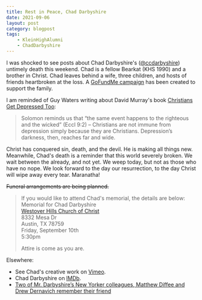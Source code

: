 ```yaml
---
title: Rest in Peace, Chad Darbyshire
date: 2021-09-06
layout: post
category: blogpost
tags:
    - KleinHighAlumni
    - ChadDarbyshire
---
```

I was shocked to see posts about Chad Darbyshire's ([@ccdarbyshire](https://twitter.com/ccdarbyshire)) untimely death this weekend. Chad is a fellow Bearkat (KHS 1990) and a brother in Christ. Chad leaves behind a wife, three children, and hosts of friends heartbroken at the loss. A [GoFundMe campaign](https://gofund.me/3b73e7be) has been created to support the family.

I am reminded of Guy Waters writing about David Murray's book [Christians Get Depressed Too](https://www.ligonier.org/posts/christians-get-depressed-too):
> Solomon reminds us that “the same event happens to the righteous and the wicked” (Eccl 9:2) – Christians are not immune from depression simply because they are Christians. Depression’s darkness, then, reaches far and wide.

Christ has conquered sin, death, and the devil. He is making all things new. Meanwhile, Chad's death is a reminder that this world severely broken. We wait between the already, and not yet. We weep today, but not as those who have no nope. We look forward to the day our resurrection, to the day Christ will wipe away every tear. Maranatha!

~~Funeral arrangements are being planned.~~
> If you would like to attend Chad's memorial, the details are below:<br>
> Memorial for Chad Darbyshire<br>
> [Westover Hills Church of Christ](https://westover.org/)<br>
> 8332 Mesa Dr<br>
> Austin, TX 78759<br>
> Friday, September 10th<br>
> 5:30pm<br>
> 
> Attire is come as you are.

Elsewhere:
- See Chad's creative work on [Vimeo](https://vimeo.com/chaddarbyshire).
- Chad Darbyshire on [IMDb](https://www.imdb.com/name/nm2155881/).
- [Two of Mr. Darbyshire’s New Yorker colleagues, Matthew Diffee and Drew Dernavich remember their friend](https://michaelmaslin.com/chad-darbyshire-c-covert-darbyshire-is-remembered-by-matt-diffee-and-drew-dernavich/)
